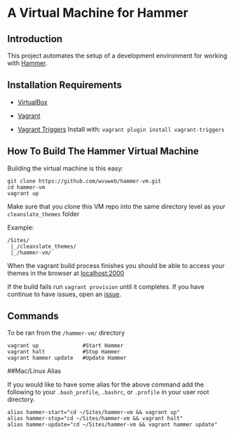 # A Virtual Machine for Hammer

## Introduction

This project automates the setup of a development environment for working with [Hammer](https://github.com/wvuweb/hammer).

## Installation Requirements

* [VirtualBox](https://www.virtualbox.org)

* [Vagrant](http://vagrantup.com)

* [Vagrant Triggers](https://github.com/emyl/vagrant-triggers) Install with: `vagrant plugin install vagrant-triggers`

## How To Build The Hammer Virtual Machine

Building the virtual machine is this easy:
```
git clone https://github.com/wvuweb/hammer-vm.git
cd hammer-vm
vagrant up
```

Make sure that you clone this VM repo into the same directory level as your `cleanslate_themes` folder

Example:
```
/Sites/
 |_/cleanslate_themes/
 |_/hammer-vm/
```

When the vagrant build process finishes you should be able to access your themes in the browser at [localhost:2000](http://localhost:2000)

If the build fails run `vagrant provision` until it completes.  If you have continue to have issues, open an [issue](https://github.com/wvuweb/hammer-vm/issues).

## Commands

To be ran from the `/hammer-vm/` directory
```
vagrant up              #Start Hammer
vagrant halt            #Stop Hammer
vagrant hammer update   #Update Hammer
```

##Mac/Linux Alias

If you would like to have some alias for the above command add the following to your `.bash_profile`, `.bashrc`, or `.profile` in your user root directory.

```
alias hammer-start="cd ~/Sites/hammer-vm && vagrant up"
alias hammer-stop="cd ~/Sites/hammer-vm && vagrant halt"
alias hammer-update="cd ~/Sites/hammer-vm && vagrant hammer update"
```
